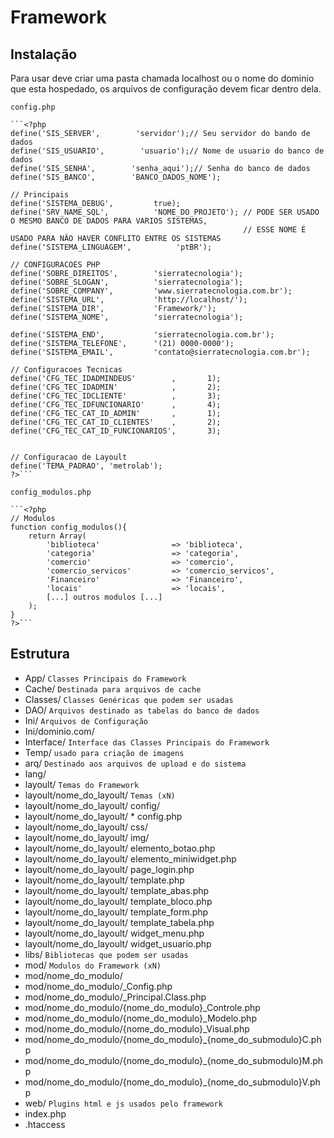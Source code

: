 Framework
=========

Instalação
-------

Para usar deve criar uma pasta chamada localhost ou o nome do dominio que esta
hospedado, os arquivos de configuração devem ficar dentro dela.

`config.php`

    ```<?php
    define('SIS_SERVER',        'servidor');// Seu servidor do bando de dados
    define('SIS_USUARIO',        'usuario');// Nome de usuario do banco de dados
    define('SIS_SENHA',        'senha_aqui');// Senha do banco de dados
    define('SIS_BANCO',        'BANCO_DADOS_NOME');

    // Principais
    define('SISTEMA_DEBUG',         true);
    define('SRV_NAME_SQL',          'NOME_DO_PROJETO'); // PODE SER USADO O MESMO BANCO DE DADOS PARA VARIOS SISTEMAS, 
                                                        // ESSE NOME É USADO PARA NÂO HAVER CONFLITO ENTRE OS SISTEMAS
    define('SISTEMA_LINGUAGEM',          'ptBR');

    // CONFIGURACOES PHP
    define('SOBRE_DIREITOS',        'sierratecnologia');
    define('SOBRE_SLOGAN',          'sierratecnologia');
    define('SOBRE_COMPANY',         'www.sierratecnologia.com.br');
    define('SISTEMA_URL',           'http://localhost/');
    define('SISTEMA_DIR',           'Framework/');
    define('SISTEMA_NOME',          'sierratecnologia');

    define('SISTEMA_END',           'sierratecnologia.com.br');
    define('SISTEMA_TELEFONE',      '(21) 0000-0000');
    define('SISTEMA_EMAIL',         'contato@sierratecnologia.com.br');

    // Configuracoes Tecnicas
    define('CFG_TEC_IDADMINDEUS'        ,       1);
    define('CFG_TEC_IDADMIN'            ,       2);
    define('CFG_TEC_IDCLIENTE'          ,       3);
    define('CFG_TEC_IDFUNCIONARIO'      ,       4);
    define('CFG_TEC_CAT_ID_ADMIN'       ,       1);
    define('CFG_TEC_CAT_ID_CLIENTES'    ,       2);
    define('CFG_TEC_CAT_ID_FUNCIONARIOS',       3);


    // Configuracao de Layoult
    define('TEMA_PADRAO', 'metrolab');
    ?>```

`config_modulos.php`

    ```<?php
    // Modulos
    function config_modulos(){ 
        return Array(
            'biblioteca'                => 'biblioteca',
            'categoria'                 => 'categoria',
            'comercio'                  => 'comercio',
            'comercio_servicos'         => 'comercio_servicos',
            'Financeiro'                => 'Financeiro',
            'locais'                    => 'locais',
            [...] outros modulos [...]
        );
    }
    ?>```

Estrutura
-----------------

* App/ `Classes Principais do Framework`
* Cache/ `Destinada para arquivos de cache`
* Classes/ `Classes Genéricas que podem ser usadas`
* DAO/ `Arquivos destinado as tabelas do banco de dados`
* Ini/ `Arquivos de Configuração`
* Ini/dominio.com/
* Interface/ `Interface das Classes Principais do Framework`
* Temp/ `usado para criação de imagens`
* arq/ `Destinado aos arquivos de upload e do sistema`
* lang/
* layoult/ `Temas do Framework`
* layoult/nome_do_layoult/ `Temas (xN)`
* layoult/nome_do_layoult/ config/
* layoult/nome_do_layoult/ * config.php
* layoult/nome_do_layoult/ css/
* layoult/nome_do_layoult/ img/
* layoult/nome_do_layoult/ elemento_botao.php
* layoult/nome_do_layoult/ elemento_miniwidget.php
* layoult/nome_do_layoult/ page_login.php
* layoult/nome_do_layoult/ template.php
* layoult/nome_do_layoult/ template_abas.php
* layoult/nome_do_layoult/ template_bloco.php
* layoult/nome_do_layoult/ template_form.php
* layoult/nome_do_layoult/ template_tabela.php
* layoult/nome_do_layoult/ widget_menu.php
* layoult/nome_do_layoult/ widget_usuario.php
* libs/ `Bibliotecas que podem ser usadas`
* mod/ `Modulos do Framework (xN)`
* mod/nome_do_modulo/
* mod/nome_do_modulo/_Config.php
* mod/nome_do_modulo/_Principal.Class.php
* mod/nome_do_modulo/{nome_do_modulo}_Controle.php
* mod/nome_do_modulo/{nome_do_modulo}_Modelo.php
* mod/nome_do_modulo/{nome_do_modulo}_Visual.php
* mod/nome_do_modulo/{nome_do_modulo}_{nome_do_submodulo}C.php
* mod/nome_do_modulo/{nome_do_modulo}_{nome_do_submodulo}M.php
* mod/nome_do_modulo/{nome_do_modulo}_{nome_do_submodulo}V.php
* web/ `Plugins html e js usados pelo framework`
* index.php
* .htaccess
